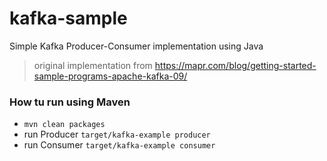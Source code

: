 # kafka-sample
Simple Kafka Producer-Consumer implementation using Java

> original implementation from https://mapr.com/blog/getting-started-sample-programs-apache-kafka-09/

### How tu run using Maven
- `mvn clean packages`
- run Producer `target/kafka-example producer`
- run Consumer `target/kafka-example consumer`
